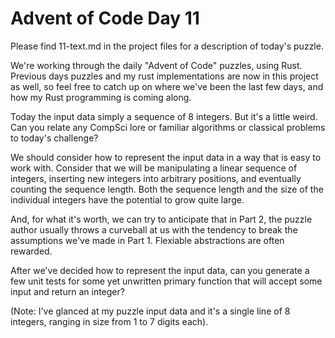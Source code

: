 # Advent of Code Day 11

Please find 11-text.md in the project files for a description of today's puzzle.

We're working through the daily "Advent of Code" puzzles, using Rust.
Previous days puzzles and my rust implementations are now in this project as well, so feel free to catch up on where we've been the last few days, and how my Rust programming is coming along.

Today the input data simply a sequence of 8 integers. But it's a little weird.
Can you relate any CompSci lore or familiar algorithms or classical problems to today's challenge?

We should consider how to represent the input data in a way that is easy to work with. Consider that we will be manipulating a linear sequence of integers, inserting new integers into arbitrary positions, and eventually counting the sequence length. Both the sequence length and the size of the individual integers have the potential to grow quite large.

And, for what it's worth, we can try to anticipate that in Part 2, the puzzle author usually throws a curveball at us with the tendency to break the assumptions we've made in Part 1. Flexiable abstractions are often rewarded.

After we've decided how to represent the input data, can you generate a few unit tests for some yet unwritten primary function that will accept some input and return an integer?

(Note: I've glanced at my puzzle input data and it's a single line of 8 integers, ranging in size from 1 to 7 digits each).
